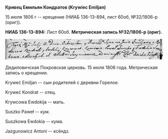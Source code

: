 **Кривец Емильян Кондратов (Krywiec Emiljan)**

15 июля 1806 г -- крещение (НИАБ 136-13-894, лист 60об, №32/1806-р
(ориг)).

**НИАБ 136-13-894:** Лист 60об. **Метрическая запись №32/1806-р
(ориг).**

![](./media/631b9c4cf4837f6946fbdda06ab2d78973fc9862.png)

Дедиловичская Покровская церковь. 15 июля 1806 года. Метрическая запись
о крещении.

Kryweć Emiljan -- сын родителей с деревни Горелое.

Kryweć Kondrat -- отец.

Krywcowa Ewdokija -- мать.

Suszko Paweł -- кум.

Suszkowa Ewdokia -- кума.

Jazgunowicz Antoni -- ксёндз.
